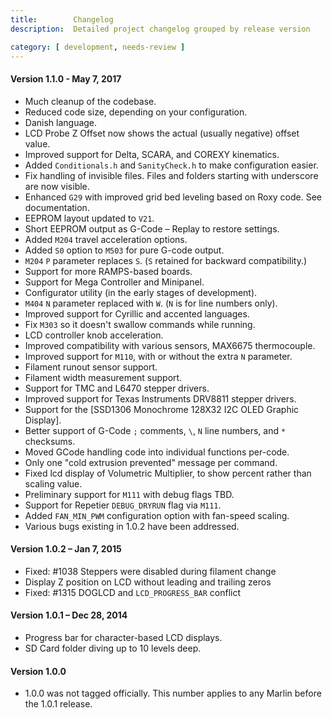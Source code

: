 ```yaml
---
title:        Changelog
description:  Detailed project changelog grouped by release version

category: [ development, needs-review ]
---
```


#### Version 1.1.0 - May 7, 2017

 - Much cleanup of the codebase.
 - Reduced code size, depending on your configuration.
 - Danish language.
 - LCD Probe Z Offset now shows the actual (usually negative) offset value.
 - Improved support for Delta, SCARA, and COREXY kinematics.
 - Added `Conditionals.h` and `SanityCheck.h` to make configuration easier.
 - Fix handling of invisible files. Files and folders starting with underscore are now visible.
 - Enhanced `G29` with improved grid bed leveling based on Roxy code. See documentation.
 - EEPROM layout updated to `V21`.
 - Short EEPROM output as G-Code – Replay to restore settings.
 - Added `M204` travel acceleration options.
 - Added `S0` option to `M503` for pure G-code output.
 - `M204` `P` parameter replaces `S`. (`S` retained for backward compatibility.)
 - Support for more RAMPS-based boards.
 - Support for Mega Controller and Minipanel.
 - Configurator utility (in the early stages of development).
 - `M404` `N` parameter replaced with `W`. (`N` is for line numbers only).
 - Improved support for Cyrillic and accented languages.
 - Fix `M303` so it doesn't swallow commands while running.
 - LCD controller knob acceleration.
 - Improved compatibility with various sensors, MAX6675 thermocouple.
 - Improved support for `M110`, with or without the extra `N` parameter.
 - Filament runout sensor support.
 - Filament width measurement support.
 - Support for TMC and L6470 stepper drivers.
 - Improved support for Texas Instruments DRV8811 stepper drivers.
 - Support for the [SSD1306 Monochrome 128X32 I2C OLED Graphic Display].
 - Better support of G-Code `;` comments, `\`, `N` line numbers, and `*` checksums.
 - Moved GCode handling code into individual functions per-code.
 - Only one "cold extrusion prevented" message per command.
 - Fixed lcd display of Volumetric Multiplier, to show percent rather than scaling value.
 - Preliminary support for `M111` with debug flags TBD.
 - Support for Repetier `DEBUG_DRYRUN` flag via `M111`.
 - Added `FAN_MIN_PWM` configuration option with fan-speed scaling.
 - Various bugs existing in 1.0.2 have been addressed.

#### Version 1.0.2 – Jan 7, 2015

 - Fixed: #1038 Steppers were disabled during filament change
 - Display Z position on LCD without leading and trailing zeros
 - Fixed: #1315 DOGLCD and `LCD_PROGRESS_BAR` conflict

#### Version 1.0.1 – Dec 28, 2014

 - Progress bar for character-based LCD displays.
 - SD Card folder diving up to 10 levels deep.

#### Version 1.0.0

 - 1.0.0 was not tagged officially. This number applies to any Marlin before the 1.0.1 release.
